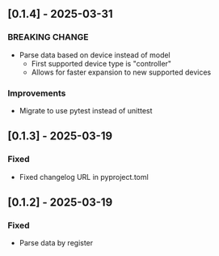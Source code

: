 ## [0.1.4] - 2025-03-31
### BREAKING CHANGE
- Parse data based on device instead of model
    - First supported device type is "controller"
    - Allows for faster expansion to new supported devices

### Improvements
- Migrate to use pytest instead of unittest
## [0.1.3] - 2025-03-19
### Fixed
- Fixed changelog URL in pyproject.toml

## [0.1.2] - 2025-03-19
### Fixed
- Parse data by register
